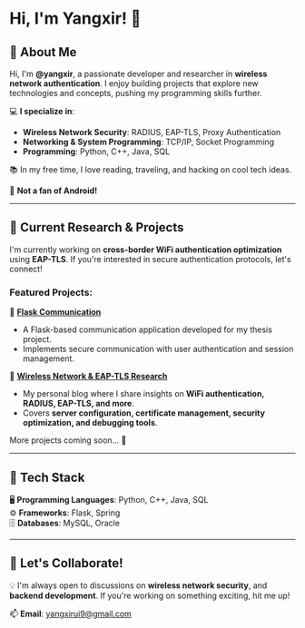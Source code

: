# Hi, I'm Yangxir! 👋

🚀 **About Me**
---
Hi, I'm **@yangxir**, a passionate developer and researcher in **wireless network authentication**. I enjoy building projects that explore new technologies and concepts, pushing my programming skills further. 

💻 **I specialize in**:
- **Wireless Network Security**: RADIUS, EAP-TLS, Proxy Authentication
- **Networking & System Programming**: TCP/IP, Socket Programming
- **Programming**: Python, C++, Java, SQL

📚 In my free time, I love reading, traveling, and hacking on cool tech ideas.  

📌 **Not a fan of Android!**

---

🔬 **Current Research & Projects**
---
I'm currently working on **cross-border WiFi authentication optimization** using **EAP-TLS**. If you're interested in secure authentication protocols, let's connect! 

### Featured Projects:

📌 **[Flask Communication](https://github.com/yangxir/flask-communication)**
- A Flask-based communication application developed for my thesis project.
- Implements secure communication with user authentication and session management.

📌 **[Wireless Network & EAP-TLS Research](https://yangxir.github.io/)**
- My personal blog where I share insights on **WiFi authentication, RADIUS, EAP-TLS, and more**.
- Covers **server configuration, certificate management, security optimization, and debugging tools**.

More projects coming soon... 🚀

---

📌 **Tech Stack**
---
🖥️ **Programming Languages**: Python, C++, Java, SQL  
⚙️ **Frameworks**: Flask, Spring  
🗄️ **Databases**: MySQL, Oracle  

---

🤝 **Let's Collaborate!**
---
💡 I'm always open to discussions on **wireless network security**, and **backend development**. If you're working on something exciting, hit me up!  

📫 **Email**: yangxirui9@gmail.com

